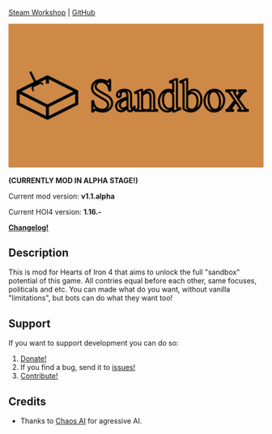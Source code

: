 [Steam Workshop](https://steamcommunity.com/sharedfiles/filedetails/?id=3470116979) | [GitHub](https://github.com/splitque/Sandbox/)

![](.icon/thumbnail.png)

**(CURRENTLY MOD IN ALPHA STAGE!)**

Current mod version: **v1.1.alpha** 

Current HOI4 version: **1.16.-**

[**Changelog!**](https://github.com/splitque/Sandbox/commits/main/)

## Description

This is mod for Hearts of Iron 4 that aims to unlock the full "sandbox" potential of this game. All contries equal before each other, same focuses, politicals and etc. You can made what do you want, without vanilla "limitations", but bots can do what they want too!

## Support

If you want to support development you can do so:

1. [Donate!](https://www.donationalerts.com/r/splitque)
2. If you find a bug, send it to [issues!](https://github.com/splitque/Sandbox/issues)
3. [Contribute!](https://github.com/splitque/Sandbox/pulls)

## Credits

- Thanks to [Chaos AI](https://steamcommunity.com/sharedfiles/filedetails/?id=1293066839) for agressive AI.